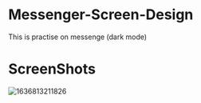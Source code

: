 # Messenger-Screen-Design
This is practise on messenge (dark mode)
# ScreenShots
![1636813211826](https://user-images.githubusercontent.com/60277974/141650853-3d4b267c-d9e0-49d1-879c-ffd700d2e388.jpg)
